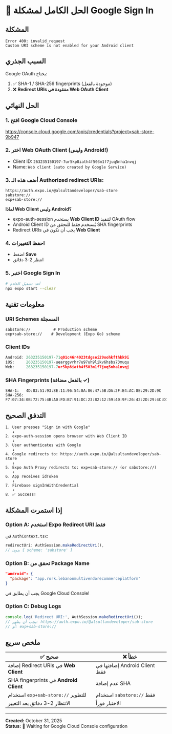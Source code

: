 # 🔧 الحل الكامل لمشكلة Google Sign In

## المشكلة
```
Error 400: invalid_request
Custom URI scheme is not enabled for your Android client
```

## السبب الجذري
Google OAuth يحتاج:
1. ✅ SHA-1 / SHA-256 fingerprints (موجودة بالفعل)
2. ❌ **Redirect URIs مفقودة في Web OAuth Client**

## الحل النهائي

### 1. افتح Google Cloud Console
https://console.cloud.google.com/apis/credentials?project=sab-store-9b947

### 2. اختر **Web OAuth Client** (وليس Android!)
- Client ID: `263235150197-7ur5kp8iath4f503m1f7juq5nha1nvqj`
- Name: `Web client (auto created by Google Service)`

### 3. أضف هذه الـ Authorized redirect URIs:

```
https://auth.expo.io/@alsultandeveloper/sab-store
sabstore://
exp+sab-store://
```

**لماذا Web Client وليس Android؟**
- expo-auth-session يستخدم **Web Client ID** لتنفيذ OAuth flow
- Android Client ID يُستخدم فقط للتحقق من SHA fingerprints
- Redirect URIs يجب أن تكون في **Web Client**

### 4. احفظ التغييرات
- اضغط **Save**
- انتظر 2-3 دقائق

### 5. اختبر Google Sign In
```bash
# أعد تشغيل الخادم
npx expo start --clear
```

## معلومات تقنية

### URI Schemes المسجلة
```
sabstore://          # Production scheme
exp+sab-store://    # Development (Expo Go) scheme
```

### Client IDs
```typescript
Android: 263235150197-71q01c46r4923tdgsei29oohkfthkk9i
iOS:     263235150197-uearggvrhr7u97uh9likv6hsbs73muqu
Web:     263235150197-7ur5kp8iath4f503m1f7juq5nha1nvqj
```

### SHA Fingerprints (بالفعل مضافة ✓)
```
SHA-1:   4D:83:51:93:8E:11:96:54:8A:86:47:5B:DA:2F:E4:AC:8E:29:2D:9C
SHA-256: F7:07:34:0B:72:75:4B:A0:FD:B7:91:DC:23:82:12:59:40:9F:26:42:2D:29:4C:D1:6B:4D:96:CE:FF:45:33:D5
```

## التدفق الصحيح

```
1. User presses "Sign in with Google"
   ↓
2. expo-auth-session opens browser with Web Client ID
   ↓
3. User authenticates with Google
   ↓
4. Google redirects to: https://auth.expo.io/@alsultandeveloper/sab-store
   ↓
5. Expo Auth Proxy redirects to: exp+sab-store:// (or sabstore://)
   ↓
6. App receives idToken
   ↓
7. Firebase signInWithCredential
   ↓
8. ✅ Success!
```

## إذا استمرت المشكلة

### Option A: استخدم Expo Redirect URI فقط
في `AuthContext.tsx`:
```typescript
redirectUri: AuthSession.makeRedirectUri(),
// بدون { scheme: 'sabstore' }
```

### Option B: تحقق من Package Name
```json
"android": {
  "package": "app.rork.lebanonmultivendorecommerceplatform"
}
```

يجب أن يطابق في Google Cloud Console!

### Option C: Debug Logs
```typescript
console.log('Redirect URI:', AuthSession.makeRedirectUri());
// يجب أن يظهر: https://auth.expo.io/@alsultandeveloper/sab-store
// أو: exp+sab-store://
```

## ملخص سريع

| ✅ صحيح | ❌ خطأ |
|---------|--------|
| إضافة Redirect URIs في **Web Client** | إضافتها في Android Client فقط |
| SHA fingerprints في **Android Client** | عدم إضافة SHA |
| استخدام `exp+sab-store://` للتطوير | استخدام `sabstore://` فقط |
| الانتظار 2-3 دقائق بعد التغيير | الاختبار فوراً |

---

**Created:** October 31, 2025  
**Status:** 🔄 Waiting for Google Cloud Console configuration
